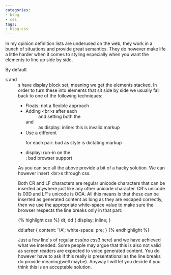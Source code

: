 ```yaml
---
categories:
- blog
- css
tags: 
- blog-css
---
```


In my opinion definition lists are underused on the web, they work in a bunch of situations and provide great semantics. They do however make life a little harder when it comes to styling especially when you want the elements to line up side by side.

By default <dt>s and <dd>s have display block set, meaning we get the elements stacked. In order to turn these into elements that sit side by side we usually fall back to one of the following techniques:

- Floats: not a flexible approach
- Adding &lt;br&gt;s after each <dd> and setting both the <dt> and <dd> as display: inline: this is invalid markup
- Use a different <dl> for each pair: bad as style is dictating markup
- display: run-in on the <dt>: bad browser support

As you can see all the above provide a bit of a hacky solution. We can however insert &lt;br&gt;s through css.

Both CR and LF characters are regular unicode characters that can be inserted anywhere just like any other unicode character. CR's unicode is 00D and LF's unicode is OOA. All this means is that these can be inserted as generated content as long as they are escaped correctly, then we use the appropriate white-space value to make sure the browser respects the line breaks only in that part:

{% highlight css %}
dt, dd { display: inline; }

dd:after {
	content: '\A';
	white-space: pre;
}
{% endhighlight %}

Just a few line's of regular css(no css3 here) and we have achieved what we intended. Some people may argue that this is also not valid as screen readers are expected to voice generated content. You do however have to ask if this really is presentational as the line breaks do provide meaning(well maybe). Anyway I will let you decide if you think this is an acceptable solution.
